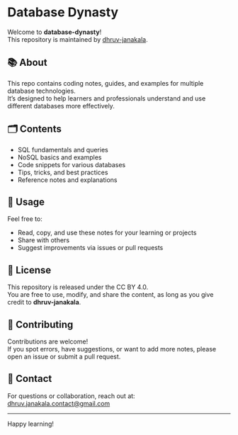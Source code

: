 # Database Dynasty

Welcome to **database-dynasty**!  
This repository is maintained by [dhruv-janakala](https://github.com/dhruv-janakala).

## 📚 About

This repo contains coding notes, guides, and examples for multiple database technologies.  
It’s designed to help learners and professionals understand and use different databases more effectively.

## 🗂️ Contents

- SQL fundamentals and queries
- NoSQL basics and examples
- Code snippets for various databases
- Tips, tricks, and best practices
- Reference notes and explanations

## 🚀 Usage

Feel free to:
- Read, copy, and use these notes for your learning or projects
- Share with others
- Suggest improvements via issues or pull requests

## 📝 License

This repository is released under the CC BY 4.0.  
You are free to use, modify, and share the content, as long as you give credit to **dhruv-janakala**.

## 🙌 Contributing

Contributions are welcome!  
If you spot errors, have suggestions, or want to add more notes, please open an issue or submit a pull request.

## 📧 Contact

For questions or collaboration, reach out at: dhruv.janakala.contact@gmail.com

---

Happy learning!
